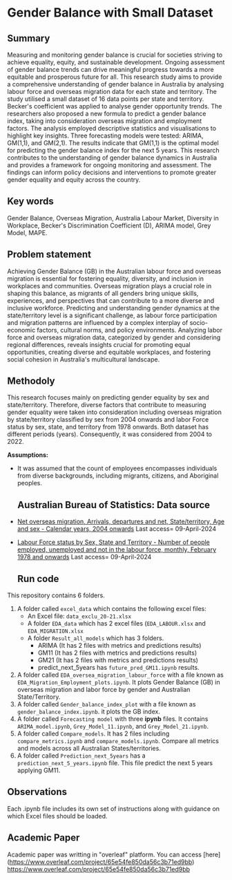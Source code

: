 # Gender Balance with Small Dataset

## Summary 

Measuring and monitoring gender balance is crucial for societies striving to achieve equality, equity, and sustainable development. Ongoing assessment of gender balance trends can drive meaningful progress towards a more equitable and prosperous future for all. This research study aims to provide a comprehensive understanding of gender balance in Australia by analysing labour force and overseas migration data for each state and territory. The study utilised a small dataset of 16 data points per state and territory. Becker's coefficient was applied to analyse gender opportunity trends. The researchers also proposed a new formula to predict a gender balance index, taking into consideration overseas migration and employment factors. The analysis employed descriptive statistics and visualisations to highlight key insights.
Three forecasting models were tested: ARIMA, GM(1,1), and GM(2,1). The results indicate that GM(1,1) is the optimal model for predicting the gender balance index for the next 5 years. 
This research contributes to the understanding of gender balance dynamics in Australia and provides a framework for ongoing monitoring and assessment. The findings can inform policy decisions and interventions to promote greater gender equality and equity across the country.

## Key words

Gender Balance, Overseas Migration, Australia Labour Market, Diversity in Workplace, Becker's Discrimination Coefficient (D), ARIMA model, Grey Model, MAPE.

## Problem statement 
 
Achieving Gender Balance (GB) in the Australian labour force and overseas migration is essential for fostering equality, diversity, and inclusion in workplaces and communities. Overseas migration plays a crucial role in shaping this balance, as migrants of all genders bring unique skills, experiences, and perspectives that can contribute to a more diverse and inclusive workforce. Predicting and understanding gender dynamics at the state/territory level is a significant challenge, as labour force participation and migration patterns are influenced by a complex interplay of socio-economic factors, cultural norms, and policy environments. Analyzing labor force and overseas migration data, categorized by gender and considering regional differences, reveals insights crucial for promoting equal opportunities, creating diverse and equitable workplaces, and fostering social cohesion in Australia's multicultural landscape.

## Methodoly
This research focuses mainly on predicting gender equality by sex and state/territory. Therefore, diverse factors that contribute to measuring gender equality were taken into consideration including overseas migration by state/territory classified by sex from 2004 onwards and labor Force status by sex, state, and territory from 1978 onwards. Both dataset has different periods (years). Consequently, it was considered from 2004 to 2022.

**Assumptions:** 
- It was assumed that the count of employees encompasses individuals from diverse backgrounds, including migrants, citizens, and Aboriginal peoples.

  ## Australian Bureau of Statistics: Data source
 
 - [Net overseas migration, Arrivals, departures and net, State/territory, Age and sex - Calendar years, 2004 onwards](https://explore.data.abs.gov.au/vis?tm=Migration&pg=0&df[ds]=ABS_ABS_TOPICS&df[id]=NOM_CY&df[ag]=ABS&df[vs]=1.0.0&pd=2004%2C&dq=1%2B2%2B3.TOT.1%2B2%2B3..A&ly[cl]=TIME_PERIOD&ly[rw]=REGION&ly[rs]=SEX%2CMEASURE)
  Last access= 09-April-2024
- [Labour Force status by Sex, State and Territory - Number of people employed, unemployed and not in the labour force, monthly, February 1978 and onwards](https://explore.data.abs.gov.au/vis?tm=labour%20force&pg=0&df[ds]=ABS_ABS_TOPICS&df[id]=LF&df[ag]=ABS&df[vs]=1.0.0&hc[Measure]=Labour%20Force&hc[ABS%20Topics]=LABOUR&pd=2004-01%2C2023-12&dq=M3.3%2B2%2B1.1599.30.1%2B2%2B3%2B4%2B5%2B6%2B7%2B8.M&ly[cl]=TIME_PERIOD&vw=tb)
Last access= 09-April-2024

  ## Run code
This repository contains 6 folders. 
1. A folder called `excel_data` which contains the following excel files:
    - An Excel file: `data_exclu_20-21.xlsx`
    - A folder `EDA_data` which has 2 excel files (`EDA_LABOUR.xlsx` and `EDA_MIGRATION.xlsx`
    - A folder `Result_all_models` which has 3 folders.
      - ARIMA (It has 2 files with metrics and predictions results)
      - GM11 (It has 2 files with metrics and predictions results)
      - GM21 (It has 2 files with metrics and predictions results)
      - predict_next_5years has `future_pred_GM11.ipynb` results.
2. A folder called `EDA_oversea_migration_labour_force` with a file known as `EDA_Migration_Employment_plots.ipynb`. It plots Gender Balance (GB) in overseas migration and labor force by gender and Australian State/Territory.
3. A folder called `Gender_balance_index_plot` with a file known as `gender_balance_index.ipynb`. it plots the GB index.
4. A folder called `Forecasting model` with three **ipynb** files. It contains `ARIMA_model.ipynb`, `Grey_Model_11.ipynb`, and `Grey_Model_21.ipynb`.
5. A folder called `Compare_models`. It has 2 files including `compare_metrics.ipynb` and `compare_models.ipynb`. Compare all metrics and models across all Australian States/territories. 
6. A folder called  `Prediction_next_5years` has a `prediction_next_5_years.ipynb` file. This file predict the next 5 years applying GM11. 


## Observations

Each .ipynb file includes its own set of instructions along with guidance on which Excel files should be loaded.

## Academic Paper

Academic paper was writting in "overleaf" platform. You can access [here] (https://www.overleaf.com/project/65e54fe850da56c3b71ed9bb)
https://www.overleaf.com/project/65e54fe850da56c3b71ed9bb

